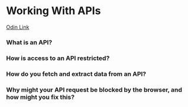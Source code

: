 # Working With APIs

[Odin Link](https://www.theodinproject.com/lessons/node-path-javascript-working-with-apis)

### What is an API?

### How is access to an API restricted?

### How do you fetch and extract data from an API?

### Why might your API request be blocked by the browser, and how might you fix this?
